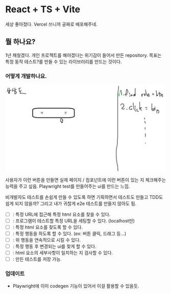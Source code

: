 # React + TS + Vite

세상 좋아졌다. Vercel 쓰니까 공짜로 배포해주네.

## 뭘 하나요?

1년 채웠겠다. 개인 프로젝트를 해야겠다는 위기감이 들어서 만든 repository.
목표는 특정 동작 테스트?를 만들 수 있는 라이브러리를 만드는 것이다.

### 어떻게 개발하나요.

![상상도1](./public/readme_image_0.png)

사용자가 이런 버튼을 만들면 실제 페이지 / 컴포넌트에 이런 버튼이 있는 지 체크해주는 능력을 주고 싶음.
Playwright test를 만들어주는 ui를 만드는 느낌.

비개발자도 테스트를 손쉽게 만들 수 있도록 하면 기획하면서 테스트도 만들고 TDD도 쉽게 되지 않을까?
그리고 내가 귀찮게 e2e 테스트를 만들지 않아도 됨.

- [ ] : 특정 URL에 접근해 특정 html 요소를 찾을 수 있다.
- [ ] : 프로그램이 테스트할 특정 URL을 세팅할 수 있다. (localhost만)
- [ ] : 특정 html 요소를 찾도록 할 수 있다.
- [ ] : 특정 행동을 하도록 할 수 있다. (ex: 버튼 클릭, 드래그 등...)
- [ ] : 위 행동을 연속적으로 시킬 수 있다.
- [ ] : 특정 행동 후 변경되는 ui를 찾게 할 수 있다.
- [ ] : html 요소의 세부사항이 일치하는 지 검사할 수 있다.
- [ ] : 만든 테스트를 저장 가능.

### 업데이트

- Playwright에 이미 codegen 기능이 있어서 이걸 활용할 수 있을듯.